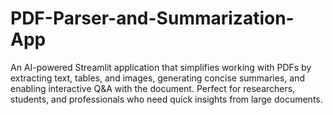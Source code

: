 # PDF-Parser-and-Summarization-App
An AI-powered Streamlit application that simplifies working with PDFs by extracting text, tables, and images, generating concise summaries, and enabling interactive Q&amp;A with the document. Perfect for researchers, students, and professionals who need quick insights from large documents.
